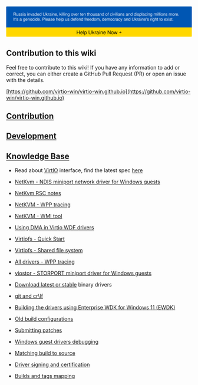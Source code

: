 [![Stand With Ukraine](https://raw.githubusercontent.com/vshymanskyy/StandWithUkraine/main/banner2-direct.svg)](https://savelife.in.ua/en/)

## Contribution to this wiki

Feel free to contribute to this wiki! If you have any information to add or correct, you can either create a GitHub Pull Request (PR) or open an issue with the details.

[https://github.com/virtio-win/virtio-win.github.io](https://github.com/virtio-win/virtio-win.github.io)

## [Contribution](https://virtio-win.github.io/Contribution)

## [Development](https://virtio-win.github.io/Development)

## [Knowledge Base](https://virtio-win.github.io/Knowledge-Base)

* Read about [VirtIO](https://github.com/rustyrussell/virtio-spec) interface, find the latest spec [here](https://docs.oasis-open.org/virtio/virtio/v1.3/virtio-v1.3.html)

* [NetKvm - NDIS miniport network driver for Windows guests](http://www.linux-kvm.org/page/WindowsGuestDrivers/kvmnet)

* [NetKvm RSC notes](https://virtio-win.github.io/Knowledge-Base/netkvm-RSC-(receive-segment-coalescing)-feature)

* [NetKVM - WPP tracing](https://github.com/virtio-win/kvm-guest-drivers-windows/blob/master/NetKVM/Documentation/Tracing.md)

* [NetKVM - WMI tool](https://virtio-win.github.io/Knowledge-Base/NetKVM-WMI-interface-(netkvm-wmi.cmd))

* [Using DMA in Virtio WDF drivers](https://virtio-win.github.io/Development/Using-DMA-in-Virtio-Wdf-drivers)
  
* [Virtiofs - Quick Start](https://virtio-win.github.io/Knowledge-Base/Virtiofs-qs.md)

* [Virtiofs - Shared file system](https://virtio-win.github.io/Knowledge-Base/Virtiofs:-Shared-file-system)

* [All drivers - WPP tracing](https://github.com/virtio-win/kvm-guest-drivers-windows/blob/master/Documentation/Tracing.md)

* [viostor - STORPORT miniport driver for Windows guests](http://www.linux-kvm.org/page/WindowsGuestDrivers/viostor)

* [Download latest or stable](https://docs.fedoraproject.org/en-US/quick-docs/creating-windows-virtual-machines-using-virtio-drivers/index.html) binary drivers

* [git and cr\lf](https://virtio-win.github.io/Development/git-and-cr%5Clf)

* [Building the drivers using Enterprise WDK for Windows 11 (EWDK)](https://virtio-win.github.io/Development/Building-the-drivers-using-Windows-11-24H2-EWDK)

* [Old build configurations](https://virtio-win.github.io/Development/Old-build-configurations)

* [Submitting patches](https://virtio-win.github.io/Contribution/Submitting-patches)

* [Windows guest drivers debugging](http://www.slideshare.net/YanVugenfirer/windows-guestdebugging-kvmforum2012)

* [Matching build to source](https://virtio-win.github.io/Knowledge-Base/Matching-build-to-source)

* [Driver signing and certification](https://virtio-win.github.io/Development/Driver-signing-and-certification)

* [Builds and tags mapping](https://virtio-win.github.io/Knowledge-Base/Builds-and-tags-mapping)
